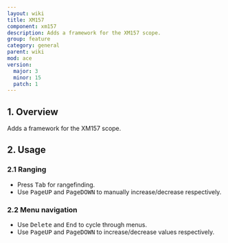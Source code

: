 ```yaml
---
layout: wiki
title: XM157
component: xm157
description: Adds a framework for the XM157 scope.
group: feature
category: general
parent: wiki
mod: ace
version:
  major: 3
  minor: 15
  patch: 1
---
```


## 1. Overview
Adds a framework for the XM157 scope.

## 2. Usage

### 2.1 Ranging
- Press <kbd>Tab</kbd> for rangefinding.
- Use <kbd>PageUP</kbd> and <kbd>PageDOWN</kbd> to manually increase/decrease respectively.

### 2.2 Menu navigation
- Use <kbd>Delete</kbd> and <kbd>End</kbd> to cycle through menus.
- Use <kbd>PageUP</kbd> and <kbd>PageDOWN</kbd> to increase/decrease values respectively.
